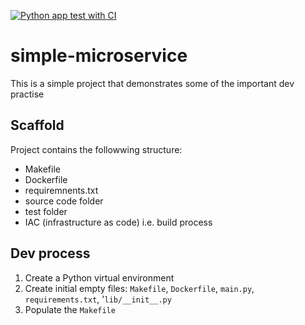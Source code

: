 [![Python app test with CI](https://github.com/juzor/simple-microservice/actions/workflows/build-deploy.yml/badge.svg)](https://github.com/juzor/simple-microservice/actions/workflows/build-deploy.yml)

# simple-microservice
This is a simple project that demonstrates some of the important dev practise

## Scaffold
Project contains the followwing structure:
- Makefile
- Dockerfile
- requiremnents.txt
- source code folder
- test folder
- IAC (infrastructure as code) i.e. build process

## Dev process
1. Create a Python virtual environment
2. Create initial empty files: `Makefile`, `Dockerfile`, `main.py`, `requirements.txt`, '`lib/__init__.py`
3. Populate the `Makefile`
